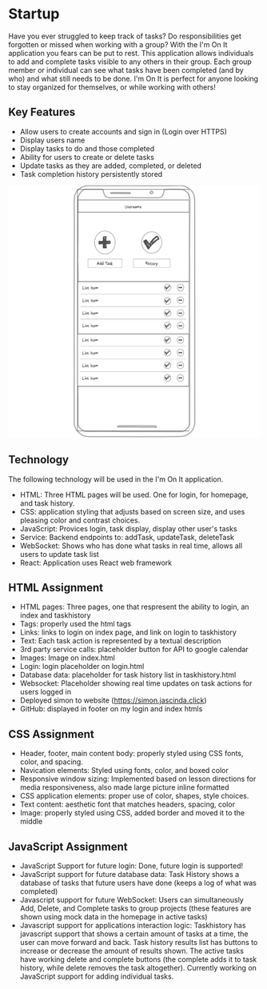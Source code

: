 # Startup
Have you ever struggled to keep track of tasks? Do responsibilities get forgotten or missed when working with a group? With the I'm On It application you fears can be put to rest. This application allows individuals to add and complete tasks visible to any others in their group. Each group member or individual can see what tasks have been completed (and by who) and what still needs to be done. I'm On It is perfect for anyone looking to stay organized for themselves, or while working with others! 
## Key Features
- Allow users to create accounts and sign in (Login over HTTPS)
- Display users name 
- Display tasks to do and those completed
- Ability for users to create or delete tasks 
- Update tasks as they are added, completed, or deleted
- Task completion history persistently stored

![Sketch](image.png)

## Technology 
The following technology will be used in the I'm On It application.

- HTML: Three HTML pages will be used. One for login, for homepage, and task history.
- CSS: application styling that adjusts based on screen size, and uses pleasing color and contrast choices. 
- JavaScript: Provices login, task display, display other user's tasks 
- Service: Backend endpoints to: addTask, updateTask, deleteTask
- WebSocket: Shows who has done what tasks in real time, allows all users to update task list 
- React: Application uses React web framework 

## HTML Assignment 
- HTML pages: Three pages, one that respresent the ability to login, an index and taskhistory
- Tags: properly used the html tags 
- Links: links to login on index page, and link on login to taskhistory
- Text: Each task action is represented by a textual description
- 3rd party service calls: placeholder button for API to google calendar
- Images: Image on index.html
- Login: login placeholder on login.html
- Database data: placeholder for task history list in taskhistory.html
- Websocket: Placeholder showing real time updates on task actions for users logged in 
- Deployed simon to website (https://simon.jascinda.click)
- GitHub: displayed in footer on my login and index htmls 

## CSS Assignment
- Header, footer, main content body: properly styled using CSS fonts, color, and spacing. 
- Navication elements: Styled using fonts, color, and boxed color
- Responsive window sizing: Implemented based on lesson directions for media responsiveness, also made large picture inline formatted
- CSS application elements: proper use of color, shapes, style choices. 
- Text content: aesthetic font that matches headers, spacing, color 
- Image: properly styled using CSS, added border and moved it to the middle

## JavaScript Assignment
- JavaScript Support for future login: Done, future login is supported!
- JavaScript support for future database data: Task History shows a database of tasks that future users have done (keeps a log of what was completed)
- Javascript support for future WebSocket: Users can simultaneously Add, Delete, and Complete tasks to group projects (these features are shown using mock data in the homepage in active tasks)
- Javascript support for applications interaction logic: Taskhistory has javascript support that shows a certain amount of tasks at a time, the user can move forward and back. Task history results list has buttons to increase or decrease the amount of results shown. The active tasks have working delete and complete buttons (the complete adds it to task history, while delete removes the task altogether). Currently working on JavaScript support for adding individual tasks. 